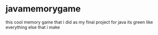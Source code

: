 # javamemorygame
this cool memory game that i did as my final project for java its green like everything else that i make
